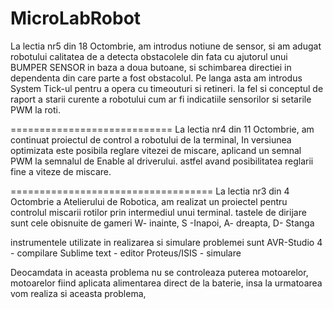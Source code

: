 MicroLabRobot
=============

La lectia nr5 din 18 Octombrie, am introdus notiune de sensor, si am adugat robotului calitatea de a detecta obstacolele din fata cu ajutorul unui BUMPER SENSOR in baza a doua butoane, si schimbarea directiei in dependenta din care parte a fost obstacolul.
Pe langa asta am introdus System Tick-ul pentru a opera cu timeouturi si retineri. la fel si conceptul de raport a starii curente a robotului cum ar fi indicatiile sensorilor si setarile PWM la roti.

============================
La lectia nr4 din 11 Octombrie, am continuat proiectul de control a robotului de la terminal, In versiunea optimizata este posibila reglare vitezei de miscare, aplicand un semnal PWM la semnalul de Enable al driverului. astfel avand posibilitatea reglarii fine a viteze de miscare.

===================================
La lectia nr3 din 4 Octombrie a Atelierului de Robotica,
am realizat un proiectel pentru controlul miscarii rotilor prin intermediul unui terminal. tastele de dirijare sunt cele obisnuite de gameri 
W- inainte, S -Inapoi, A- dreapta, D- Stanga

instrumentele utilizate in realizarea si simulare problemei sunt
AVR-Studio 4 - compilare
Sublime text - editor
Proteus/ISIS - simulare

Deocamdata in aceasta problema nu se controleaza puterea motoarelor, motoarelor fiind aplicata alimentarea direct de la baterie, insa la urmatoarea vom realiza si aceasta problema,

